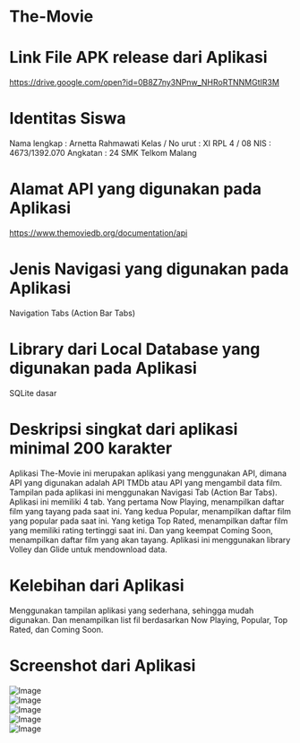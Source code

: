 # The-Movie

# Link File APK release dari Aplikasi
https://drive.google.com/open?id=0B8Z7ny3NPnw_NHRoRTNNMGtIR3M

# Identitas Siswa
Nama lengkap    : Arnetta Rahmawati
Kelas / No urut : XI RPL 4 / 08
NIS             : 4673/1392.070
Angkatan        : 24
SMK Telkom Malang

# Alamat API yang digunakan pada Aplikasi
https://www.themoviedb.org/documentation/api

# Jenis Navigasi yang digunakan pada Aplikasi
Navigation Tabs (Action Bar Tabs)

# Library dari Local Database yang digunakan pada Aplikasi
SQLite dasar

# Deskripsi singkat dari aplikasi minimal 200 karakter
Aplikasi The-Movie ini merupakan aplikasi yang menggunakan API, dimana API yang digunakan adalah API TMDb atau API yang mengambil data film. 
Tampilan pada aplikasi ini menggunakan Navigasi Tab (Action Bar Tabs). Aplikasi ini memiliki 4 tab. 
Yang pertama Now Playing, menampilkan daftar film yang tayang pada saat ini. 
Yang kedua Popular, menampilkan daftar film yang popular pada saat ini. 
Yang ketiga Top Rated, menampilkan daftar film yang memiliki rating tertinggi saat ini. 
Dan yang keempat Coming Soon, menampilkan daftar film yang akan tayang. 
Aplikasi ini menggunakan library Volley dan Glide untuk mendownload data.

# Kelebihan dari Aplikasi
Menggunakan tampilan aplikasi yang sederhana, sehingga mudah digunakan. Dan menampilkan list fil berdasarkan Now Playing, Popular, Top Rated, dan Coming Soon.

# Screenshot dari Aplikasi
![Image](https://github.com/arnettarahma/The-Movie/blob/master/1.PNG)<br>
![Image](https://github.com/arnettarahma/The-Movie/blob/master/2.PNG)<br>
![Image](https://github.com/arnettarahma/The-Movie/blob/master/3.PNG)<br>
![Image](https://github.com/arnettarahma/The-Movie/blob/master/4.PNG)<br>
![Image](https://github.com/arnettarahma/The-Movie/blob/master/5.PNG)<br>
